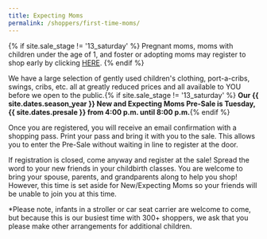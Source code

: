 ```yaml
---
title: Expecting Moms
permalink: /shoppers/first-time-moms/
---
```


{% if site.sale_stage != '13_saturday' %}
Pregnant moms, moms with children under the age of 1, and foster or adopting moms may register to shop early by clicking [HERE](http://www.mysalemanager.net/mom_start.aspx?partnercode=BFAW).
{% endif %}

We have a large selection of gently used children's clothing, port-a-cribs, swings, cribs, etc. all at greatly reduced prices and all available to YOU before we open to the public.{% if site.sale_stage != '13_saturday' %} **Our {{ site.dates.season_year }} New and Expecting Moms Pre-Sale is Tuesday, {{ site.dates.presale }} from 4:00 p.m. until 8:00 p.m.**{% endif %}

Once you are registered, you will receive an email confirmation with a shopping pass. Print your pass and bring it with you to the sale. This allows you to enter the Pre-Sale without waiting in line to register at the door.

If registration is closed, come anyway and register at the sale! Spread the word to your new friends in your childbirth classes. You are welcome to bring your spouse, parents, and grandparents along to help you shop! However, this time is set aside for New/Expecting Moms so your friends will be unable to join you at this time.

*Please note, infants in a stroller or car seat carrier are welcome to come, but because this is our busiest time with 300+ shoppers, we ask that you please make other arrangements for additional children.

